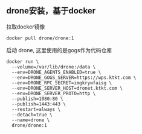 ## drone安装，基于docker

拉取docker镜像

```
docker pull drone/drone:1
```

启动 drone, 这里使用的是gogs作为代码仓库
```
docker run \
  --volume=/var/lib/drone:/data \
  --env=DRONE_AGENTS_ENABLED=true \
  --env=DRONE_GOGS_SERVER=https://wps.ktkt.com \
  --env=DRONE_RPC_SECRET=imgkrywfaisg \
  --env=DRONE_SERVER_HOST=dronet.ktkt.com \
  --env=DRONE_SERVER_PROTO=http \
  --publish=1080:80 \
  --publish=1443:443 \
  --restart=always \
  --detach=true \
  --name=drone \
  drone/drone:1
```

